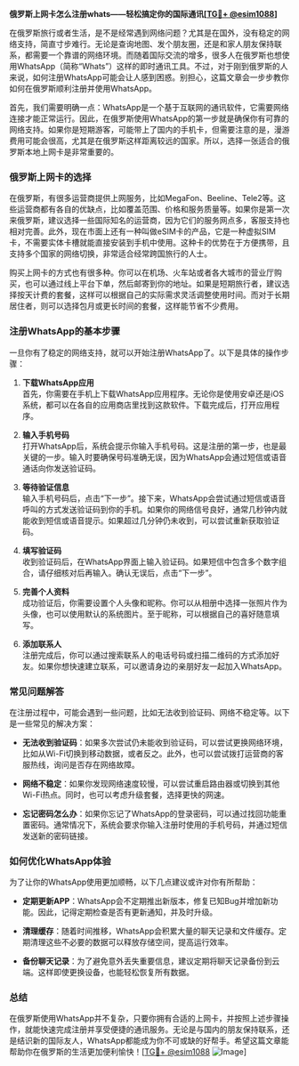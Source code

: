 **俄罗斯上网卡怎么注册whats——轻松搞定你的国际通讯[[TG💪+ @esim1088](https://t.me/s/esim1088)]**

在俄罗斯旅行或者生活，是不是经常遇到网络问题？尤其是在国外，没有稳定的网络支持，简直寸步难行。无论是查询地图、发个朋友圈，还是和家人朋友保持联系，都需要一个靠谱的网络环境。而随着国际交流的增多，很多人在俄罗斯也想使用WhatsApp（简称“Whats”）这样的即时通讯工具。不过，对于刚到俄罗斯的人来说，如何注册WhatsApp可能会让人感到困惑。别担心，这篇文章会一步步教你如何在俄罗斯顺利注册并使用WhatsApp。

首先，我们需要明确一点：WhatsApp是一个基于互联网的通讯软件，它需要网络连接才能正常运行。因此，在俄罗斯使用WhatsApp的第一步就是确保你有可靠的网络支持。如果你是短期游客，可能带上了国内的手机卡，但需要注意的是，漫游费用可能会很高，尤其是在俄罗斯这样距离较远的国家。所以，选择一张适合的俄罗斯本地上网卡是非常重要的。

### **俄罗斯上网卡的选择**

在俄罗斯，有很多运营商提供上网服务，比如MegaFon、Beeline、Tele2等。这些运营商都有各自的优缺点，比如覆盖范围、价格和服务质量等。如果你是第一次来俄罗斯，建议选择一些国际知名的运营商，因为它们的服务网点多，客服支持也相对完善。此外，现在市面上还有一种叫做eSIM卡的产品，它是一种虚拟SIM卡，不需要实体卡槽就能直接安装到手机中使用。这种卡的优势在于方便携带，且支持多个国家的网络切换，非常适合经常跨国旅行的人士。

购买上网卡的方式也有很多种。你可以在机场、火车站或者各大城市的营业厅购买，也可以通过线上平台下单，然后邮寄到你的地址。如果是短期旅行者，建议选择按天计费的套餐，这样可以根据自己的实际需求灵活调整使用时间。而对于长期居住者，则可以选择包月或更长时间的套餐，这样能节省不少费用。

### **注册WhatsApp的基本步骤**

一旦你有了稳定的网络支持，就可以开始注册WhatsApp了。以下是具体的操作步骤：

1. **下载WhatsApp应用**  
   首先，你需要在手机上下载WhatsApp应用程序。无论你是使用安卓还是iOS系统，都可以在各自的应用商店里找到这款软件。下载完成后，打开应用程序。

2. **输入手机号码**  
   打开WhatsApp后，系统会提示你输入手机号码。这是注册的第一步，也是最关键的一步。输入时要确保号码准确无误，因为WhatsApp会通过短信或语音通话向你发送验证码。

3. **等待验证信息**  
   输入手机号码后，点击“下一步”。接下来，WhatsApp会尝试通过短信或语音呼叫的方式发送验证码到你的手机。如果你的网络信号良好，通常几秒钟内就能收到短信或语音提示。如果超过几分钟仍未收到，可以尝试重新获取验证码。

4. **填写验证码**  
   收到验证码后，在WhatsApp界面上输入验证码。如果短信中包含多个数字组合，请仔细核对后再输入。确认无误后，点击“下一步”。

5. **完善个人资料**  
   成功验证后，你需要设置个人头像和昵称。你可以从相册中选择一张照片作为头像，也可以使用默认的系统图片。至于昵称，可以根据自己的喜好随意填写。

6. **添加联系人**  
   注册完成后，你可以通过搜索联系人的电话号码或扫描二维码的方式添加好友。如果你想快速建立联系，可以邀请身边的亲朋好友一起加入WhatsApp。

### **常见问题解答**

在注册过程中，可能会遇到一些问题，比如无法收到验证码、网络不稳定等。以下是一些常见的解决方案：

- **无法收到验证码**：如果多次尝试仍未能收到验证码，可以尝试更换网络环境，比如从Wi-Fi切换到移动数据，或者反之。此外，也可以尝试拨打运营商的客服热线，询问是否存在网络故障。

- **网络不稳定**：如果你发现网络速度较慢，可以尝试重启路由器或切换到其他Wi-Fi热点。同时，也可以考虑升级套餐，选择更快的网速。

- **忘记密码怎么办**：如果你忘记了WhatsApp的登录密码，可以通过找回功能重置密码。通常情况下，系统会要求你输入注册时使用的手机号码，并通过短信发送新的密码链接。

### **如何优化WhatsApp体验**

为了让你的WhatsApp使用更加顺畅，以下几点建议或许对你有所帮助：

- **定期更新APP**：WhatsApp会不定期推出新版本，修复已知Bug并增加新功能。因此，记得定期检查是否有更新通知，并及时升级。

- **清理缓存**：随着时间推移，WhatsApp会积累大量的聊天记录和文件缓存。定期清理这些不必要的数据可以释放存储空间，提高运行效率。

- **备份聊天记录**：为了避免意外丢失重要信息，建议定期将聊天记录备份到云端。这样即使更换设备，也能轻松恢复所有数据。

### **总结**

在俄罗斯使用WhatsApp并不复杂，只要你拥有合适的上网卡，并按照上述步骤操作，就能快速完成注册并享受便捷的通讯服务。无论是与国内的朋友保持联系，还是结识新的国际友人，WhatsApp都能成为你不可或缺的好帮手。希望这篇文章能帮助你在俄罗斯的生活更加便利愉快！[[TG💪+ @esim1088](https://t.me/s/esim1088) ![Image](https://i.postimg.cc/4NQfJmqS/Snipaste-2025-05-13-00-14-12.png)]